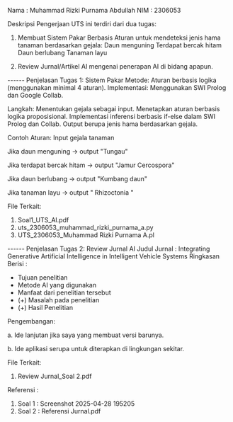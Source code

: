 Nama : Muhammad Rizki Purnama Abdullah
NIM : 2306053

Deskripsi Pengerjaan
UTS ini terdiri dari dua tugas:
1. Membuat Sistem Pakar Berbasis Aturan untuk mendeteksi jenis hama tanaman berdasarkan gejala:
Daun menguning
Terdapat bercak hitam
Daun berlubang
Tanaman layu

2. Review Jurnal/Artikel AI mengenai penerapan AI di bidang apapun.

------ Penjelasan Tugas 1: Sistem Pakar
Metode: Aturan berbasis logika (menggunakan minimal 4 aturan).
Implementasi: Menggunakan SWI Prolog dan Google Collab.

Langkah:
Menentukan gejala sebagai input.
Menetapkan aturan berbasis logika proposisional.
Implementasi inferensi berbasis if-else dalam SWI Prolog dan Collab.
Output berupa jenis hama berdasarkan gejala.

Contoh Aturan:
Input gejala tanaman

Jika daun menguning → output "Tungau"

Jika terdapat bercak hitam → output "Jamur Cercospora"

Jika daun berlubang → output "Kumbang daun"

Jika tanaman layu → output " Rhizoctonia "


File Terkait:
1. Soal1_UTS_AI.pdf
2. uts_2306053_muhammad_rizki_purnama_a.py
3. UTS_2306053_Muhammad Rizki Purnama A.pl

------ Penjelasan Tugas 2: Review Jurnal AI
Judul Jurnal : Integrating Generative Artificial Intelligence in Intelligent Vehicle Systems
Ringkasan Berisi :
- Tujuan penelitian
- Metode AI yang digunakan
- Manfaat dari penelitian tersebut
- (+) Masalah pada penelitian
- (+) Hasil Penelitian

Pengembangan:

a. Ide lanjutan jika saya yang membuat versi barunya.

b. Ide aplikasi serupa untuk diterapkan di lingkungan sekitar.


File Terkait:
1. Review Jurnal_Soal 2.pdf

Referensi :
1. Soal 1 : Screenshot 2025-04-28 195205
2. Soal 2 : Referensi Jurnal.pdf

